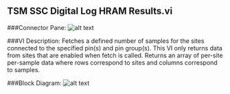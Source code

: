 ## **TSM SSC Digital Log HRAM Results.vi**
###Connector Pane:
![alt text](/Instrument%20Control/Digital/HRAM/TSM%20SSC%20Digital%20Log%20HRAM%20Results.vic.png "TSM SSC Digital Log HRAM Results.vi connector pane")

###VI Description:
Fetches a defined number of samples for the sites connected to the specified pin(s) and pin group(s). This VI only returns data from sites that are enabled when fetch is called. Returns an array of per-site per-sample data where rows correspond to sites and columns correspond to samples.

###Block Diagram:
![alt text](/Instrument%20Control/Digital/HRAM/TSM%20SSC%20Digital%20Log%20HRAM%20Results.vid.png "TSM SSC Digital Log HRAM Results.vi block diagram")
